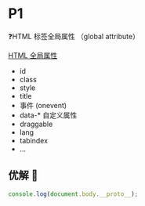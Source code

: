 # P1

❓HTML 标签全局属性 （global attribute）

[HTML 全局属性](https://developer.mozilla.org/zh-CN/docs/Web/HTML/Global_attributes)

- id
- class
- style
- title
- 事件 (onevent)
- data-* 自定义属性
- draggable
- lang
- tabindex
- ...

## 优解 🚀

```js
console.log(document.body.__proto__);
```
